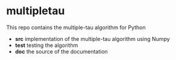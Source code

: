 multipletau
===========

This repo contains the multiple-tau algorithm for Python

- **src** implementation of the multiple-tau algorithm using Numpy
- **test** testing the algorithm
- **doc** the source of the documentation
